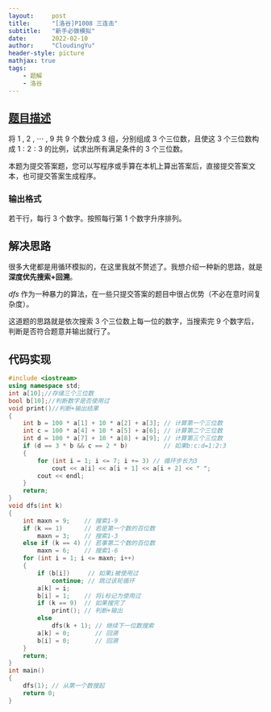 ```yaml
---
layout:     post
title:      "[洛谷]P1008 三连击"
subtitle:   "新手必做模拟"
date:       2022-02-10
author:     "CloudingYu"
header-style: picture
mathjax: true
tags:
    - 题解
    - 洛谷
---
```

## [题目描述](https://www.luogu.com.cn/problem/P1008)
将 $1$ , $2$ , $\cdots$ , $9$ 共 $9$ 个数分成 $3$ 组，分别组成 $3$ 个三位数，且使这 $3$ 个三位数构成 $1:2:3$ 的比例，试求出所有满足条件的 $3$ 个三位数。

本题为提交答案题，您可以写程序或手算在本机上算出答案后，直接提交答案文本，也可提交答案生成程序。

### 输出格式
若干行，每行 $3$ 个数字。按照每行第 $1$ 个数字升序排列。


## 解决思路
很多大佬都是用循环模拟的，在这里我就不赘述了。我想介绍一种新的思路，就是**深度优先搜索+回溯**。

$dfs$ 作为一种暴力的算法，在一些只提交答案的题目中很占优势（不必在意时间复杂度）。

这道题的思路就是依次搜索 $3$ 个三位数上每一位的数字，当搜索完 $9$ 个数字后，判断是否符合题意并输出就行了。


## 代码实现
```cpp
#include <iostream>
using namespace std;
int a[10];//存储三个三位数
bool b[10];//判断数字是否使用过
void print()//判断+输出结果
{
    int b = 100 * a[1] + 10 * a[2] + a[3]; // 计算第一个三位数
    int c = 100 * a[4] + 10 * a[5] + a[6]; // 计算第二个三位数
    int d = 100 * a[7] + 10 * a[8] + a[9]; // 计算第三个三位数
    if (d == 3 * b && c == 2 * b)          // 如果b:c:d=1:2:3
    {
        for (int i = 1; i <= 7; i += 3) // 循环步长为3
            cout << a[i] << a[i + 1] << a[i + 2] << " ";
        cout << endl;
    }
    return;
}
void dfs(int k)
{
    int maxn = 9;    // 搜索1-9
    if (k == 1)      // 若是第一个数的百位数
        maxn = 3;    // 搜索1-3
    else if (k == 4) // 若事第二个数的百位数
        maxn = 6;    // 搜索1-6
    for (int i = 1; i <= maxn; i++)
    {
        if (b[i])     // 如果i被使用过
            continue; // 跳过该轮循环
        a[k] = i;
        b[i] = 1;    // 将i标记为使用过
        if (k == 9)  // 如果搜完了
            print(); // 判断+输出
        else
            dfs(k + 1); // 继续下一位数搜索
        a[k] = 0;       // 回溯
        b[i] = 0;       // 回溯
    }
    return;
}
int main()
{
    dfs(1); // 从第一个数搜起
    return 0;
}
```